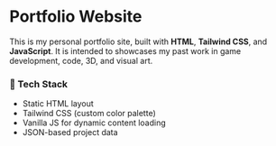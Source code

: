 # Portfolio Website

This is my personal portfolio site, built with **HTML**, **Tailwind CSS**, and **JavaScript**. It is intended to showcases my past work in game development, code, 3D, and visual art.

### 🔧 Tech Stack

- Static HTML layout
- Tailwind CSS (custom color palette)
- Vanilla JS for dynamic content loading
- JSON-based project data
